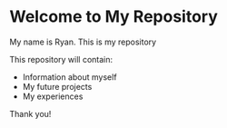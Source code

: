 # Welcome to My Repository

My name is Ryan. This is my repository

This repository will contain:
- Information about myself
- My future projects
- My experiences

Thank you!